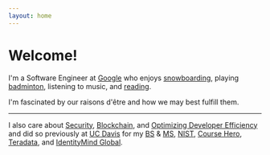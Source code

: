 ```yaml
---
layout: home
---
```

# Welcome!

I'm a Software Engineer at [Google](https://security.googleblog.com/) who enjoys
[snowboarding](https://www.yangvincent.com/snowboarding-gear), playing [badminton](https://www.yangvincent.com/badminton), listening to music, and [reading](https://www.goodreads.com/vincentyang).

I'm fascinated by our raisons d'être and how we may best fulfill them.


---

I also care about [Security](https://security.googleblog.com/), [Blockchain](https://www.yangvincent.com/infosec-symposium), and [Optimizing Developer Efficiency](https://github.com/YangVincent/dotfiles) and did so previously at
[UC Davis](https://www.cs.ucdavis.edu) for my [BS](https://github.com/RylanSchaeffer/ecs198-cryptocurrency-technologies) & [MS](https://arxiv.org/abs/1709.00665), [NIST](https://www.nist.gov), [Course Hero](https://www.coursehero.com), [Teradata](https://www.teradata.com), and [IdentityMind Global](https://www.identitymindglobal.com).
